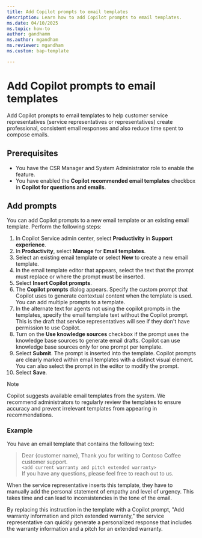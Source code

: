 ```yaml
---
title: Add Copilot prompts to email templates 
description: Learn how to add Copilot prompts to email templates.
ms.date: 04/10/2025
ms.topic: how-to
author: gandhamm
ms.author: mgandham
ms.reviewer: mgandham
ms.custom: bap-template

---
```


# Add Copilot prompts to email templates

Add Copilot prompts to email templates to help customer service representatives (service representatives or representatives) create professional, consistent email responses and also reduce time spent to compose emails.

## Prerequisites

- You have the CSR Manager and System Administrator role to enable the feature.
- You have enabled the **Copilot recommended email templates** checkbox in **Copilot for questions and emails**.

## Add prompts

You can add Copilot prompts to a new email template or an existing email template. Perform the following steps:

1. In Copilot Service admin center, select **Productivity** in **Support experience**.
1. In **Productivity**, select **Manage** for **Email templates**.
1. Select an existing email template or select **New** to create a new email template.
1. In the email template editor that appears, select the text that the prompt must replace or where the prompt must be inserted.
1. Select **Insert Copilot prompts**.
1. The **Copilot prompts** dialog appears. Specify the custom prompt that Copilot uses to generate contextual content when the template is used. You can add multiple prompts to a template. 
1. In the alternate text for agents not using the copilot prompts in the templates, specify the email template text without the Copilot prompt. This is the draft that service representatives will see if they don't have permission to use Copilot.
1. Turn on the **Use knowledge sources** checkbox if the prompt uses the knowledge base sources to generate email drafts. Copilot can use knowledge base sources only for one prompt per template.
1. Select **Submit**. The prompt is inserted into the template. Copilot prompts are clearly marked within email templates with a distinct visual element.
You can also select the prompt in the editor to modify the prompt.
1. Select **Save**.

> [!NOTE]
> Copilot suggests available email templates from the system. We recommend administrators to regularly review the templates to ensure accuracy and prevent irrelevant templates from appearing in recommendations.

### Example

You have an email template that contains the following text:

> Dear {customer name},
> Thank you for writing to Contoso Coffee customer support. <br>
> `<add current warranty and pitch extended warranty>` <br>
> If you have any questions, please feel free to reach out to us.

When the service representative inserts this template, they have to manually add the personal statement of empathy and level of urgency. This takes time and can lead to inconsistencies in the tone of the email.

By replacing this instruction in the template with a Copilot prompt, "Add warranty information and pitch extended warranty," the service representative can quickly generate a personalized response that includes the warranty information and a pitch for an extended warranty.
